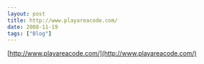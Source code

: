 ```yaml
---
layout: post
title: http://www.playareacode.com/
date: 2008-11-19
tags: ["Blog"]
---
```


[http://www.playareacode.com/](http://www.playareacode.com/)